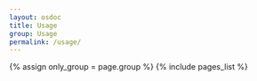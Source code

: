 ```yaml
---
layout: osdoc
title: Usage
group: Usage
permalink: /usage/
---
```


<div id='index'>
{% assign only_group = page.group %}
{% include pages_list %}
</div>
